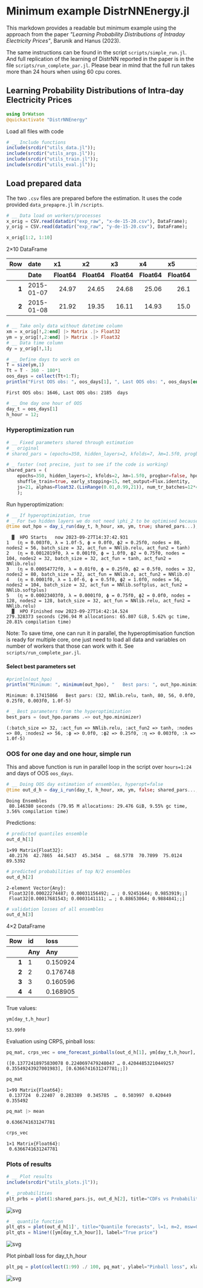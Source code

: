 # Minimum example DistrNNEnergy.jl

This markdown provides a readable but minimum example using the approach from the paper *"Learning Probability Distributions of Intraday Electricity Prices"*, Barunik and Hanus (2023).

The same instructions can be found in the script `scripts/simple_run.jl`. And full replication of the learning of DistrNN reported in the paper is in the file `scripts/run_complete_par.jl`. Please bear in mind that the full run takes more than 24 hours when using 60 cpu cores.

## Learning Probability Distributions of Intra-day Electricity Prices


```julia
using DrWatson
@quickactivate "DistrNNEnergy"
```

Load all files with code


```julia
# __ Include functions
include(srcdir("utils_data.jl"));
include(srcdir("utils_args.jl"));
include(srcdir("utils_train.jl"));
include(srcdir("utils_eval.jl"));
```

## Load prepared data

The two `.csv` files are prepared before the estimation. It uses the code provided `data_prepapre.jl` in `/scripts`.


```julia
# __ Data load on workers/processes
x_orig = CSV.read(datadir("exp_raw", "x-de-15-20.csv"), DataFrame);
y_orig = CSV.read(datadir("exp_raw", "y-de-15-20.csv"), DataFrame);
```


```julia
x_orig[1:2, 1:10]
```




<div><div style = "float: left;"><span>2×10 DataFrame</span></div><div style = "clear: both;"></div></div><div class = "data-frame" style = "overflow-x: scroll;"><table class = "data-frame" style = "margin-bottom: 6px;"><thead><tr class = "header"><th class = "rowNumber" style = "font-weight: bold; text-align: right;">Row</th><th style = "text-align: left;">date</th><th style = "text-align: left;">x1</th><th style = "text-align: left;">x2</th><th style = "text-align: left;">x3</th><th style = "text-align: left;">x4</th><th style = "text-align: left;">x5</th><th style = "text-align: left;">x6</th><th style = "text-align: left;">x7</th><th style = "text-align: left;">x8</th><th style = "text-align: left;">x9</th></tr><tr class = "subheader headerLastRow"><th class = "rowNumber" style = "font-weight: bold; text-align: right;"></th><th title = "Date" style = "text-align: left;">Date</th><th title = "Float64" style = "text-align: left;">Float64</th><th title = "Float64" style = "text-align: left;">Float64</th><th title = "Float64" style = "text-align: left;">Float64</th><th title = "Float64" style = "text-align: left;">Float64</th><th title = "Float64" style = "text-align: left;">Float64</th><th title = "Float64" style = "text-align: left;">Float64</th><th title = "Float64" style = "text-align: left;">Float64</th><th title = "Float64" style = "text-align: left;">Float64</th><th title = "Float64" style = "text-align: left;">Float64</th></tr></thead><tbody><tr><td class = "rowNumber" style = "font-weight: bold; text-align: right;">1</td><td style = "text-align: left;">2015-01-07</td><td style = "text-align: right;">24.97</td><td style = "text-align: right;">24.65</td><td style = "text-align: right;">24.68</td><td style = "text-align: right;">25.06</td><td style = "text-align: right;">26.1</td><td style = "text-align: right;">26.95</td><td style = "text-align: right;">31.43</td><td style = "text-align: right;">45.98</td><td style = "text-align: right;">47.91</td></tr><tr><td class = "rowNumber" style = "font-weight: bold; text-align: right;">2</td><td style = "text-align: left;">2015-01-08</td><td style = "text-align: right;">21.92</td><td style = "text-align: right;">19.35</td><td style = "text-align: right;">16.11</td><td style = "text-align: right;">14.93</td><td style = "text-align: right;">15.0</td><td style = "text-align: right;">19.04</td><td style = "text-align: right;">26.17</td><td style = "text-align: right;">38.34</td><td style = "text-align: right;">37.7</td></tr></tbody></table></div>




```julia
# __ Take only data without datetime column
xm = x_orig[!,2:end] |> Matrix .|> Float32
ym = y_orig[!,2:end] |> Matrix .|> Float32
# __ Data time column
dy = y_orig[!,1];
```


```julia
# __ Define days to work on
T = size(ym,1)
Tt = T - 360 - 180*1
oos_days = collect(Tt+1:T);
println("First OOS obs: ", oos_days[1], ", Last OOS obs: ", oos_days[end], "  days")
```

    First OOS obs: 1646, Last OOS obs: 2185  days



```julia
# __ One day one hour of OOS
day_t = oos_days[1]
h_hour = 12;
```

### Hyperoptimization run


```julia
# __ Fixed parameters shared through estimation
# _ original
# shared_pars = (epochs=350, hidden_layers=2, kfolds=7, λm=1.5f0, progbar=false, hpo_size=60, ensembles=8, shuffle_train=true, early_stopping=15, net_output=Flux.identity, js=31, alphas=Float32.(LinRange(0.01,0.99,31)), num_tr_batches=12*4+6)

# _ faster (not precise, just to see if the code is working)
shared_pars = (
    epochs=350, hidden_layers=2, kfolds=2, λm=1.5f0, progbar=false, hpo_size=5, ensembles=4, 
    shuffle_train=true, early_stopping=15, net_output=Flux.identity, 
    js=21, alphas=Float32.(LinRange(0.01,0.99,21)), num_tr_batches=12*4+6,
    );
```

Run hyperoptimization:


```julia
# __ If hyperoptimization, true
# _ For two hidden layers we do not need \phi_2 to be optimised because it is not employed. If number of layers is bigger, it will be optimized.
@time out_hpo = day_i_run(day_t, h_hour, xm, ym, true; shared_pars...);
```

      ▓  HPO Starts   now 2023-09-27T14:37:42.931
    1 	(η = 0.003f0, λ = 1.0f-5, ϕ = 0.0f0, ϕ2 = 0.25f0, nodes = 80, nodes2 = 56, batch_size = 32, act_fun = NNlib.relu, act_fun2 = tanh)
    2 	(η = 0.0012819f0, λ = 0.001f0, ϕ = 1.0f0, ϕ2 = 0.75f0, nodes = 104, nodes2 = 32, batch_size = 32, act_fun = tanh, act_fun2 = NNlib.relu)
    3 	(η = 0.00054772f0, λ = 0.01f0, ϕ = 0.25f0, ϕ2 = 0.5f0, nodes = 32, nodes2 = 80, batch_size = 32, act_fun = NNlib.σ, act_fun2 = NNlib.σ)
    4 	(η = 0.0001f0, λ = 1.0f-6, ϕ = 0.5f0, ϕ2 = 1.0f0, nodes = 56, nodes2 = 104, batch_size = 32, act_fun = NNlib.softplus, act_fun2 = NNlib.softplus)
    5 	(η = 0.00023403f0, λ = 0.0001f0, ϕ = 0.75f0, ϕ2 = 0.0f0, nodes = 128, nodes2 = 128, batch_size = 32, act_fun = NNlib.relu, act_fun2 = NNlib.relu)
      ▓  HPO Finished now 2023-09-27T14:42:14.524
    279.328373 seconds (296.94 M allocations: 65.807 GiB, 5.62% gc time, 20.81% compilation time)


Note: To save time, one can run it in parallel, the hyperoptimisation function is ready for multiple core, one just need to load all data and variables on number of workers that those can work with it. See `scripts/run_complete_par.jl`.

#### Select best parameters set


```julia
#println(out_hpo)
println("Minimum: ", minimum(out_hpo), "   Best pars: ", out_hpo.minimizer)
```

    Minimum: 0.17415866   Best pars: (32, NNlib.relu, tanh, 80, 56, 0.0f0, 0.25f0, 0.003f0, 1.0f-5)



```julia
# _ Best parameters from the hyperoptimization
best_pars = (out_hpo.params .=> out_hpo.minimizer)
```




    (:batch_size => 32, :act_fun => NNlib.relu, :act_fun2 => tanh, :nodes => 80, :nodes2 => 56, :ϕ => 0.0f0, :ϕ2 => 0.25f0, :η => 0.003f0, :λ => 1.0f-5)



### OOS for one day and one hour, simple run

This and above function is run in parallel loop in the script over `hours=1:24` and days of OOS `oos_days`.


```julia
# __ Doing OOS day estimation of ensembles, hyperopt=false
@time out_d_h = day_i_run(day_t, h_hour, xm, ym, false; shared_pars..., best_pars..., verbose=true);
```

    Doing Ensembles
     80.146380 seconds (79.95 M allocations: 29.476 GiB, 9.55% gc time, 3.56% compilation time)


Predictions:


```julia
# predicted quantiles ensemble
out_d_h[1]
```




    1×99 Matrix{Float32}:
     40.2176  42.7865  44.5437  45.3454  …  68.5778  70.7899  75.0124  89.5392




```julia
# predicted probabilities of top N/2 ensembles
out_d_h[2]
```




    2-element Vector{Any}:
     Float32[0.00022274487; 0.00031156492; … ; 0.92451644; 0.9853919;;]
     Float32[0.00017681543; 0.0003141111; … ; 0.88653064; 0.9884841;;]




```julia
# validation losses of all ensembles
out_d_h[3]
```




<div><div style = "float: left;"><span>4×2 DataFrame</span></div><div style = "clear: both;"></div></div><div class = "data-frame" style = "overflow-x: scroll;"><table class = "data-frame" style = "margin-bottom: 6px;"><thead><tr class = "header"><th class = "rowNumber" style = "font-weight: bold; text-align: right;">Row</th><th style = "text-align: left;">id</th><th style = "text-align: left;">loss</th></tr><tr class = "subheader headerLastRow"><th class = "rowNumber" style = "font-weight: bold; text-align: right;"></th><th title = "Any" style = "text-align: left;">Any</th><th title = "Any" style = "text-align: left;">Any</th></tr></thead><tbody><tr><td class = "rowNumber" style = "font-weight: bold; text-align: right;">1</td><td style = "text-align: left;">1</td><td style = "text-align: left;">0.150924</td></tr><tr><td class = "rowNumber" style = "font-weight: bold; text-align: right;">2</td><td style = "text-align: left;">2</td><td style = "text-align: left;">0.176748</td></tr><tr><td class = "rowNumber" style = "font-weight: bold; text-align: right;">3</td><td style = "text-align: left;">3</td><td style = "text-align: left;">0.160596</td></tr><tr><td class = "rowNumber" style = "font-weight: bold; text-align: right;">4</td><td style = "text-align: left;">4</td><td style = "text-align: left;">0.168905</td></tr></tbody></table></div>



True values:


```julia
ym[day_t,h_hour]
```




    53.99f0



Evaluation using CRPS, pinball loss:


```julia
pq_mat, crps_vec = one_forecast_pinballs(out_d_h[1], ym[day_t,h_hour], collect(1:99) ./ 100)
```




    ([0.13772418975830078 0.2240697479248047 … 0.42044853210449257 0.35549243927001983], [0.6366741631247781;;])




```julia
pq_mat
```




    1×99 Matrix{Float64}:
     0.137724  0.22407  0.283389  0.345785  …  0.503997  0.420449  0.355492




```julia
pq_mat |> mean
```




    0.6366741631247781




```julia
crps_vec
```




    1×1 Matrix{Float64}:
     0.6366741631247781



### Plots of results


```julia
# __ Plot results
include(srcdir("utils_plots.jl"));
```


```julia
# _ probabilities
plt_prbs = plot(1:shared_pars.js, out_d_h[2], title="CDFs vs Probability levels", l=1, m=2, msw=0, xlabel="j=1:p", ylabel="Probability predictions", label="")
```




    
![svg](output_35_0.svg)
    




```julia
# _ quantile function
plt_qts = plot(out_d_h[1]', title="Quantile forecasts", l=1, m=2, msw=0, xlabel="Probabilities (α)", ylabel="Price", label="")
plt_qts = hline!([ym[day_t,h_hour]], label="True price")
```




    
![svg](output_36_0.svg)
    



Plot pinball loss for day_t,h_hour


```julia
plt_pq = plot(collect(1:99) ./ 100, pq_mat', ylabel="Pinball loss", xlabel="Probability (α)")
```




    
![svg](output_38_0.svg)
    




```julia

```
